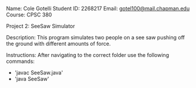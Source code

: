 Name: Cole Gotelli
Student ID: 2268217
Email: gotel100@mail.chapman.edu
Course: CPSC 380

Project 2: SeeSaw Simulator

Description:
This program simulates two people on a see saw pushing off the ground with different amounts of force.

Instructions:
After navigating to the correct folder use the following commands:
- 'javac SeeSaw.java'
- 'java SeeSaw'

